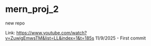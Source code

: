 # mern_proj_2
new repo

Link: https://www.youtube.com/watch?v=ZuwigEmwsTM&list=LL&index=1&t=185s 
11/9/2025 - First commit